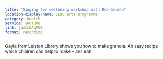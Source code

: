 ```yaml
---
title: "Singing for wellbeing workshop with Rob Gildon"
location-display-name: BLOC arts programme
category: health
service: youtube
link: jaznzGAqVO0
format: recording
---
```


Gayla from Leiston Library shows you how to make granola. An easy recipe which children can help to make – and eat!
